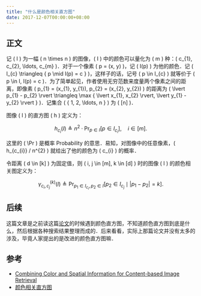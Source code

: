 ```yaml
---
title: "什么是颜色相关直方图"
date: 2017-12-07T00:00:00+08:00
---
```


## 正文
记 \( I \) 为一幅 \( n \times n \) 的图像，\( I \) 中的颜色可以量化为 \( m \) 种：\( c_{1}, c_{2}, \ldots, c_{m} \)．对于一个像素 \( p = (x, y) \)，记 \( I(p) \) 为他的颜色．记 \( I_{c} \triangleq \{ p \mid I(p) = c \} \)，这样子的话，记号 \( p \in I_{c} \) 就等价于 \( p \in I, I(p) = c \)．为了简单起见，作者使用无穷范数来度量两个像素之间的距离，即像素 \( p_{1} = (x_{1}, y_{1}), p_{2} = (x_{2}, y_{2}) \) 的距离为 \( \lvert p_{1} - p_{2} \rvert \triangleq \max \{ \lvert x_{1}, x_{2} \rvert, \lvert y_{1} - y_{2} \rvert \} \)．记集合 \( \{ 1, 2, \ldots, n \} \) 为 \( [n] \)．

图像 \( I \) 的直方图 \( h \) 定义为：

$$
h_{c_{i}}(I) \triangleq n^{2} \cdot \Pr_{p \in I} [p \in I_{c_{i}}], \quad i \in [m].
$$

这里的 \( \Pr \) 是概率 Probability 的意思．易知，对图像中的任意像素，\( h_{c_{i}} / n^{2} \) 就给出了他的颜色为 \( c_{i} \) 的概率．

令距离 \( d \in [k] \) 为固定值，则 \( i, j \in [m], k \in [d] \) 时的图像 \( I \) 的颜色相关图定义为：

$$
\gamma_{c_{i}, c_{j}}^{(k)} (I) \triangleq \Pr_{p_{1} \in I_{c_{i}}, p_{2} \in I} [p_{2} \in I_{c_{j}} \mid \lvert p_{1} - p_{2} \rvert = k].
$$

## 后续

这篇文章是之前读这篇[论文](http://ieeexplore.ieee.org/abstract/document/7937848/)的时候遇到颜色直方图，不知道颜色直方图到底是什么，然后根据各种搜索结果整理而成的．后来看看，实际上那篇论文并没有太多的涉及，毕竟人家提出的是改进的颜色直方图嘛．

## 参考

* [Combining Color and Spatial Information for Content-based Image Retrieval](http://www.cs.cornell.edu/rdz/Papers/ecdl2/spatial.htm)
* [颜色相关直方图](http://blog.sina.com.cn/s/blog_610f088301012kjh.html)

